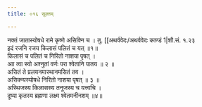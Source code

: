 ```yaml
---
title: ०१६ सूक्तम्

---
```

नक्तं जातास्योषधे रामे कृष्णे असिक्नि च । तु. [[अथर्ववेदः/अथर्ववेदः काण्डं 1|शौ.सं. १.२३  
इदं रजनि रजय किलासं पलितं च यत् ॥१॥  
किलासं च पलितं च निरितो नाशया पृषत् ।  
आा त्वा स्वो अश्नुतां वर्णः परा श्वेतानि पातय ॥ २ ॥  
असितं ते प्रलयनमास्थानमसितं तव ।  
असिक्न्यस्योषधे निरितो नाशया पृषत् ॥ ३ ॥  
अस्थिजस्य किलासस्य तनूजस्य च यत्त्वचि ।  
दूष्या कृतस्य ब्रह्मणा लक्ष्म श्वेतमनीनशम् ॥४॥  